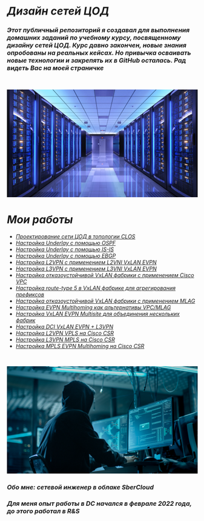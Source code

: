 # _Дизайн сетей ЦОД_

### _Этот публичный репозиторий я создавал для выполнения домашних заданий по учебному курсу, посвященному дизайну сетей ЦОД. Курс давно закончен, новые знания опробованы на реальных кейсах. Но привычка осваивать новые технологии и закрепять их в GitHub осталась. Рад видеть Вас на моей страничке_
<br/>

![image](data_center.jpeg)

# _Мои работы_

* _[Проектирование сети ЦОД в топологии CLOS](https://github.com/dontmesswithnets/study_otus/tree/main/home_work_1)_
* _[Настройка Underlay с помощью OSPF](https://github.com/dontmesswithnets/study_otus/tree/main/home_work_2)_
* _[Настройка Underlay с помощью IS-IS](https://github.com/dontmesswithnets/study_otus/tree/main/home_work_3)_
* _[Настройка Underlay с помощью EBGP](https://github.com/dontmesswithnets/study_otus/tree/main/home_work_4)_
* _[Настройка L2VPN с применением L2VNI VxLAN EVPN](https://github.com/dontmesswithnets/study_otus/tree/main/home_work_5)_
* _[Настройка L3VPN с применением L3VNI VxLAN EVPN](https://github.com/dontmesswithnets/study_otus/tree/main/home_work_6)_
* _[Настройка отказоустойчивой VxLAN фабрики с применением Cisco VPC](https://github.com/dontmesswithnets/study_otus/tree/main/home_work_7)_
* _[Настройка route-type 5 в VxLAN фабрике для агрегирования префиксов](https://github.com/dontmesswithnets/study_otus/tree/main/home_work_8)_
* _[Настройка отказоустойчивой VxLAN фабрики с применением MLAG](https://github.com/dontmesswithnets/study_otus/tree/main/mlag.lab)_
* _[Настройка EVPN Multihoming как альтернативы VPC/MLAG](https://github.com/dontmesswithnets/study_otus/tree/main/multihoming.lab)_
* _[Настройка VxLAN EVPN Multisite для объединения нескольких фабрик](https://github.com/dontmesswithnets/study_otus/tree/main/multisite.lab)_
* _[Настройка DCI VxLAN EVPN + L3VPN](https://github.com/dontmesswithnets/study_otus/tree/main/project.work)_
* _[Настройка L2VPN VPLS на Cisco CSR](https://github.com/dontmesswithnets/study_otus/tree/main/vpls-l2vpn.lab)_
* _[Настройка L3VPN MPLS на Cisco CSR](https://github.com/dontmesswithnets/study_otus/tree/main/mpls-l3vpn.lab)_
* _[Настройка MPLS EVPN Multihoming на Cisco CSR](https://github.com/dontmesswithnets/study_otus/tree/main/mpls-evpn-multihoming.lab)_

<br/>

![image](mr_robot.jpg)

### _Обо мне: сетевой инженер в облаке SberCloud_

### _Для меня опыт работы в DC начался в феврале 2022 года, до этого работал в R&S_
